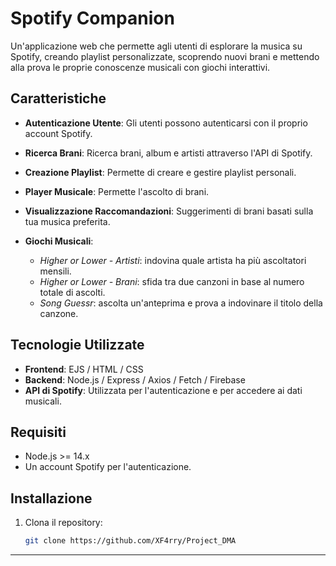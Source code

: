 # Spotify Companion

Un'applicazione web che permette agli utenti di esplorare la musica su Spotify, creando playlist personalizzate, scoprendo nuovi brani e mettendo alla prova le proprie conoscenze musicali con giochi interattivi.

## Caratteristiche

* **Autenticazione Utente**: Gli utenti possono autenticarsi con il proprio account Spotify.
* **Ricerca Brani**: Ricerca brani, album e artisti attraverso l'API di Spotify.
* **Creazione Playlist**: Permette di creare e gestire playlist personali.
* **Player Musicale**: Permette l'ascolto di brani.
* **Visualizzazione Raccomandazioni**: Suggerimenti di brani basati sulla tua musica preferita.
* **Giochi Musicali**:

  * *Higher or Lower - Artisti*: indovina quale artista ha più ascoltatori mensili.
  * *Higher or Lower - Brani*: sfida tra due canzoni in base al numero totale di ascolti.
  * *Song Guessr*: ascolta un'anteprima e prova a indovinare il titolo della canzone.

## Tecnologie Utilizzate

* **Frontend**: EJS / HTML / CSS
* **Backend**: Node.js / Express / Axios / Fetch / Firebase
* **API di Spotify**: Utilizzata per l'autenticazione e per accedere ai dati musicali.

## Requisiti

* Node.js >= 14.x
* Un account Spotify per l'autenticazione.

## Installazione

1. Clona il repository:

   ```bash
   git clone https://github.com/XF4rry/Project_DMA  
   ```

---
